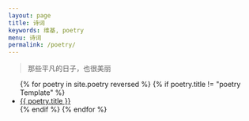 ```yaml
---
layout: page
title: 诗词
keywords: 维基, poetry
menu: 诗词
permalink: /poetry/
---
```


> 那些平凡的日子，也很美丽

<ul class="listing">
{% for poetry in site.poetry reversed  %}
{% if poetry.title != "poetry Template" %}
<li class="listing-item"><a href="{{ poetry.url }}">{{ poetry.title }}</a></li>
{% endif %}
{% endfor %}
</ul>
